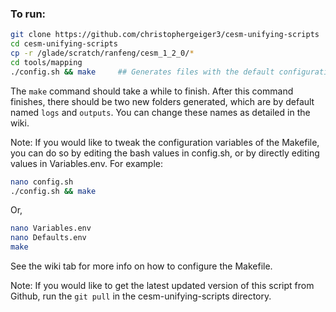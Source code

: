 
### To run:
```bash
git clone https://github.com/christophergeiger3/cesm-unifying-scripts
cd cesm-unifying-scripts
cp -r /glade/scratch/ranfeng/cesm_1_2_0/*
cd tools/mapping
./config.sh && make		## Generates files with the default configuration (see config.sh)
```

The `make` command should take a while to finish. After this command finishes, there should be
two new folders generated, which are by default named `logs` and `outputs`. You can change these names as detailed in the wiki.

Note:
  If you would like to tweak the configuration variables of the Makefile, you can do so by editing the
  bash values in config.sh, or by directly editing values in Variables.env.
For example:
```bash
nano config.sh
./config.sh && make
```
Or,

```bash
nano Variables.env
nano Defaults.env
make
```

See the wiki tab for more info on how to configure the Makefile.

Note:
  If you would like to get the latest updated version of this script from Github, run the `git pull` in
  the cesm-unifying-scripts directory.
